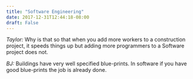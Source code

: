 ```yaml
---
title: "Software Engineering"
date: 2017-12-31T12:44:18-08:00
draft: False
---
```


*Taylor:* Why is that so that when you add more workers to a construction
project, it speeds things up but adding more programmers to a Software project
does not.


*BJ:* Buildings have very well specified blue-prints. In software if you have
good blue-prints the job is already done.

